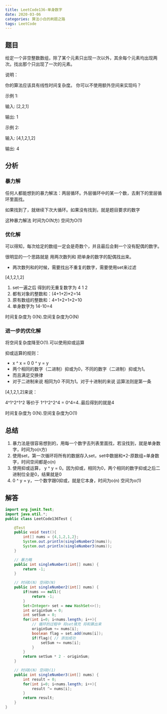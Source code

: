```yaml
---
title: LeetCode136-单身数字
date: 2020-03-06
categories: 算法小白的刷题之路
tags: LeetCode
---
```


## 题目
给定一个非空整数数组，除了某个元素只出现一次以外，其余每个元素均出现两次。找出那个只出现了一次的元素。

说明：

你的算法应该具有线性时间复杂度。 你可以不使用额外空间来实现吗？

示例 1:

输入: [2,2,1]

输出: 1

示例 2:

输入: [4,1,2,1,2]

输出: 4

## 分析

### 暴力解
任何人都能想到的暴力解法：两层循环。外层循环中的某一个数，去剩下的里层循环里面找。

如果找到了，就继续下次大循环。如果没有找到，就是题目要求的数字

这种暴力解法 时间为O(N方) 空间为O(1)

### 优化解
可以得知，每次给定的数组一定会是奇数个，并且最后会剩一个没有配偶的数字。

很明显的一个思路就是 用两次数列和 把单身的数字的配偶找出来。

- 两次数列和的时候，需要找出不重复的数字，需要使用set来过滤

[4,1,2,1,2]
1. set一遍之后 得到的无重复数字为 4 1 2
2. 都有对象的整数和：(4+1+2)*2=14
3. 原有数组的整数和：4+1+2+1+2=10
4. 单身数字为 14-10=4

时间复杂度为 0(N).空间复杂度为O(N)

### 进一步的优化解
将空间复杂度降至O(1).可以使用抑或运算

抑或运算的规则：
- x ^ x = 0   0 ^ y = y  
- 两个相同的数字（二进制）抑或为0，不同的数字（二进制）抑或为1。
- 而且满足交换律
- 对于二进制来说 相同为0 不同为1。对于十进制的来说 运算法则是第一条

[4,1,2,1,2]来说：

4^1^2^1^2 等价于 1^1^2^2^4 = 0^4=4..最后得到的就是4

时间复杂度为 0(N).空间复杂度为O(1)

## 总结
1. 暴力法是很容易想到的，用每一个数字去列表里面找，若没找到，就是单身数字，时间为o(n方)
2. 使用set，第一次循环将所有的数据存入set，set中数据和*2-原数组=单身数字，时间空间都是o(n)
3. 使用抑或运算， y ^ y = 0。因为抑或，相同为0，两个相同的数字抑或之后二进制位全是0，结果就是0
4. 0 ^ y = y，一个数字跟0抑或，就是它本身，时间为o(n) 空间为o(1)

## 解答

````java
import org.junit.Test;
import java.util.*;
public class LeetCode136Test {

	@Test
	public void test(){
		int[] nums = {4,1,2,1,2};
		System.out.println(singleNumber2(nums));
		System.out.println(singleNumber3(nums));
	}

	// 暴力略
	public int singleNumber1(int[] nums) {
		return -1;
	}

	// 时间O(N) 空间O(N)
	public int singleNumber2(int[] nums) {
		if(nums == null){
			return -1;
		}
		Set<Integer> set = new HashSet<>();
		int originSum = 0;
		int setSum = 0;
		for(int i=0; i<nums.length; i++){
			// 循环的过程中 将set填充 将和算出来
			originSum += nums[i];
			boolean flag = set.add(nums[i]);
			if(flag){ // 添加成功
				setSum += nums[i];
			}
		}
		return setSum * 2 - originSum;
	}

	// 时间O(N) 空间O(1)
	public int singleNumber3(int[] nums) {
		int result = 0;
		for(int i=0; i<nums.length; i++){
			result ^= nums[i];
		}
		return result;
	}
}


````









